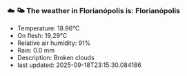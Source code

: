 ### ☁️ 🌤️  The weather in Florianópolis is: Florianópolis

- Temperature: 18.96°C
- On flesh: 19.29°C
- Relative air humidity: 91%
- Rain: 0.0 mm
- Description: Broken clouds
- last updated: 2025-09-18T23:15:30.084186

